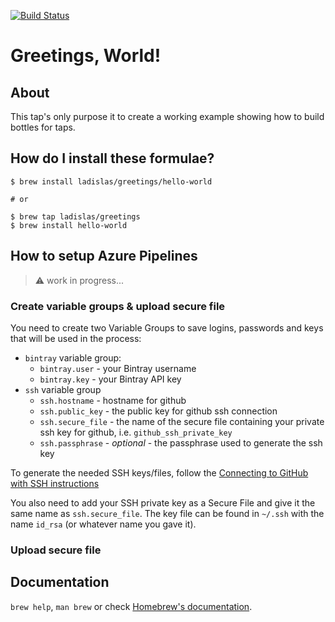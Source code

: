 [![Build Status](https://dev.azure.com/ladisonline/homebrew-hello-world/_apis/build/status/ladislas.homebrew-hello-world?branchName=master)](https://dev.azure.com/ladisonline/homebrew-hello-world/_build/latest?definitionId=3&branchName=master)

# Greetings, World!

## About

This tap's only purpose it to create a working example showing how to build bottles for taps.

## How do I install these formulae?

```shell
$ brew install ladislas/greetings/hello-world

# or

$ brew tap ladislas/greetings
$ brew install hello-world

```

## How to setup Azure Pipelines

> ⚠️ work in progress...

### Create variable groups & upload secure file

You need to create two Variable Groups to save logins, passwords and keys that will be used in the process:

- `bintray` variable group:
	- `bintray.user` - your Bintray username
	- `bintray.key` - your Bintray API key
- `ssh` variable group
	- `ssh.hostname` - hostname for github
	- `ssh.public_key` - the public key for github ssh connection
	- `ssh.secure_file` - the name of the secure file containing your private ssh key for github, i.e. `github_ssh_private_key`
	- `ssh.passphrase` - *optional* - the passphrase used to generate the ssh key

To generate the needed SSH keys/files, follow the [Connecting to GitHub with SSH instructions](https://help.github.com/en/articles/connecting-to-github-with-ssh)

You also need to add your SSH private key as a Secure File and give it the same name as `ssh.secure_file`. The key file can be found in `~/.ssh` with the name `id_rsa` (or whatever name you gave it).

### Upload secure file

## Documentation

`brew help`, `man brew` or check [Homebrew's documentation](https://docs.brew.sh).
